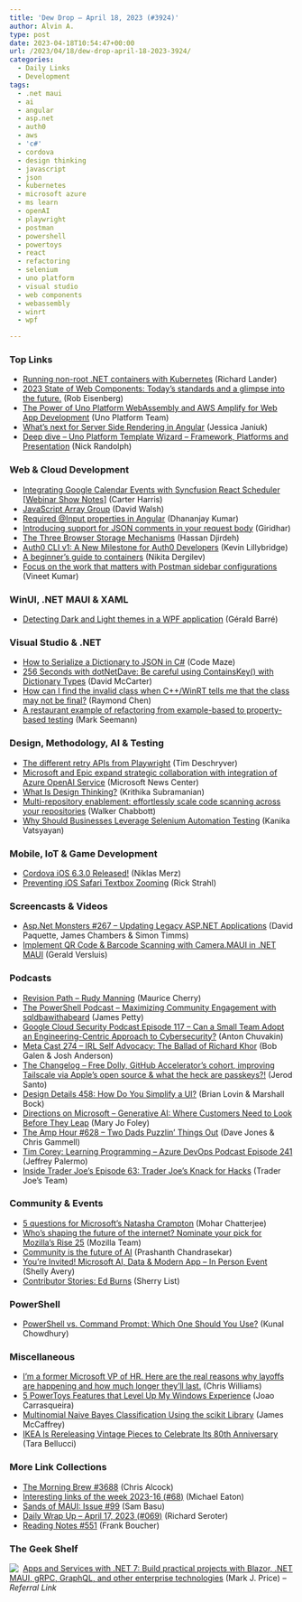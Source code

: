 ```yaml
---
title: 'Dew Drop – April 18, 2023 (#3924)'
author: Alvin A.
type: post
date: 2023-04-18T10:54:47+00:00
url: /2023/04/18/dew-drop-april-18-2023-3924/
categories:
  - Daily Links
  - Development
tags:
  - .net maui
  - ai
  - angular
  - asp.net
  - auth0
  - aws
  - 'c#'
  - cordova
  - design thinking
  - javascript
  - json
  - kubernetes
  - microsoft azure
  - ms learn
  - openAI
  - playwright
  - postman
  - powershell
  - powertoys
  - react
  - refactoring
  - selenium
  - uno platform
  - visual studio
  - web components
  - webassembly
  - winrt
  - wpf

---
```

### <a name="top"></a>Top Links

  * <a href="https://devblogs.microsoft.com/dotnet/running-nonroot-kubernetes-with-dotnet/" target="_blank" rel="noopener">Running non-root .NET containers with Kubernetes</a> (Richard Lander)
  * <a href="https://eisenbergeffect.medium.com/2023-state-of-web-components-c8feb21d4f16" target="_blank" rel="noopener">2023 State of Web Components: Today&#8217;s standards and a glimpse into the future.</a> (Rob Eisenberg)
  * <a href="https://platform.uno/blog/the-power-of-uno-platform-webassembly-and-aws-amplify-for-web-app-development/" target="_blank" rel="noopener">The Power of Uno Platform WebAssembly and AWS Amplify for Web App Development</a> (Uno Platform Team)
  * <a href="https://blog.angular.io/whats-next-for-server-side-rendering-in-angular-2a6f27662b67?source=rss----447683c3d9a3---4" target="_blank" rel="noopener">What’s next for Server Side Rendering in Angular</a> (Jessica Janiuk)
  * <a href="https://nicksnettravels.builttoroam.com/wizard-framework-platforms-presentation/" target="_blank" rel="noopener">Deep dive – Uno Platform Template Wizard – Framework, Platforms and Presentation</a> (Nick Randolph)



### <a name="web"></a>Web & Cloud Development

  * <a href="https://www.syncfusion.com/blogs/post/integrate-google-calendar-with-react-scheduler.aspx?utm_source=alvinashcraft&utm_medium=email&utm_campaign=alvinashcraft_blog_edmapr23" target="_blank" rel="noopener">Integrating Google Calendar Events with Syncfusion React Scheduler [Webinar Show Notes]</a> (Carter Harris)
  * <a href="https://davidwalsh.name/array-group" target="_blank" rel="noopener">JavaScript Array Group</a> (David Walsh)
  * <a href="https://debugmode.net/2023/04/17/required-input-properties-in-angular/" target="_blank" rel="noopener">Required @Input properties in Angular</a> (Dhananjay Kumar)
  * <a href="https://blog.postman.com/introducing-support-for-json-comments-in-request-body/" target="_blank" rel="noopener">Introducing support for JSON comments in your request body</a> (Giridhar)
  * <a href="https://www.telerik.com/blogs/three-browser-storage-mechanisms" target="_blank" rel="noopener">The Three Browser Storage Mechanisms</a> (Hassan Djirdeh)
  * <a href="https://auth0.com/blog/auth0-cli-v1-a-new-milestone-for-auth0-developers/" target="_blank" rel="noopener">Auth0 CLI v1: A New Milestone for Auth0 Developers</a> (Kevin Lillybridge)
  * <a href="https://octopus.com/blog/beginners-guide-containers" target="_blank" rel="noopener">A beginner&#8217;s guide to containers</a> (Nikita Dergilev)
  * <a href="https://blog.postman.com/focus-on-the-work-that-matters-with-sidebar-configurations/" target="_blank" rel="noopener">Focus on the work that matters with Postman sidebar configurations</a> (Vineet Kumar)



### <a name="silverlight"></a>WinUI, .NET MAUI & XAML

  * <a href="https://www.meziantou.net/detecting-dark-and-light-themes-in-a-wpf-application.htm?utm_medium=social&utm_source=syndication" target="_blank" rel="noopener">Detecting Dark and Light themes in a WPF application</a> (Gérald Barré)



### <a name="dotnet"></a>Visual Studio & .NET

  * <a href="https://code-maze.com/csharp-how-to-serialize-a-dictionary-to-json/" target="_blank" rel="noopener">How to Serialize a Dictionary to JSON in C#</a> (Code Maze)
  * <a href="https://dotnettips.wordpress.com/2023/04/17/256-seconds-with-dotnetdave-be-careful-using-containskey-with-dictionary-types/" target="_blank" rel="noopener">256 Seconds with dotNetDave: Be careful using ContainsKey() with Dictionary Types</a> (David McCarter)
  * <a href="https://devblogs.microsoft.com/oldnewthing/20230417-00/?p=108057" target="_blank" rel="noopener">How can I find the invalid class when C++/WinRT tells me that the class may not be final?</a> (Raymond Chen)
  * <a href="https://blog.ploeh.dk/2023/04/17/a-restaurant-example-of-refactoring-from-example-based-to-property-based-testing/" target="_blank" rel="noopener">A restaurant example of refactoring from example-based to property-based testing</a> (Mark Seemann)



### <a name="design"></a>Design, Methodology, AI & Testing

  * <a href="https://timdeschryver.dev/blog/the-different-retry-apis-from-playwright" target="_blank" rel="noopener">The different retry APIs from Playwright</a> (Tim Deschryver)
  * <a href="https://news.microsoft.com/2023/04/17/microsoft-and-epic-expand-strategic-collaboration-with-integration-of-azure-openai-service/" target="_blank" rel="noopener">Microsoft and Epic expand strategic collaboration with integration of Azure OpenAI Service</a> (Microsoft News Center)
  * <a href="https://smashingmagazine.com/2023/04/what-is-design-thinking/" target="_blank" rel="noopener">What Is Design Thinking?</a> (Krithika Subramanian)
  * <a href="https://github.blog/2023-04-17-multi-repository-enablement-effortlessly-scale-code-scanning-across-your-repositories/" target="_blank" rel="noopener">Multi-repository enablement: effortlessly scale code scanning across your repositories</a> (Walker Chabbott)
  * <a href="https://www.womenwhotest.com/2023/04/17/why-should-businesses-leverage-selenium-automation-testing/" target="_blank" rel="noopener">Why Should Businesses Leverage Selenium Automation Testing</a> (Kanika Vatsyayan)



### <a name="mobile"></a>Mobile, IoT & Game Development

  * <a href="https://cordova.apache.org/announcements/2023/04/15/cordova-ios-release-6.3.0.html" target="_blank" rel="noopener">Cordova iOS 6.3.0 Released!</a> (Niklas Merz)
  * <a href="https://weblog.west-wind.com/posts/2023/Apr/17/Preventing-iOS-Safari-Textbox-Zooming" target="_blank" rel="noopener">Preventing iOS Safari Textbox Zooming</a> (Rick Strahl)



### <a name="videos"></a>Screencasts & Videos

  * <a href="http://www.youtube.com/watch?v=kOpUGdJIx4k" target="_blank" rel="noopener">Asp.Net Monsters #267 &#8211; Updating Legacy ASP.NET Applications</a> (David Paquette, James Chambers & Simon Timms)
  * <a href="http://www.youtube.com/watch?v=FuvFrIS9wm0" target="_blank" rel="noopener">Implement QR Code & Barcode Scanning with Camera.MAUI in .NET MAUI</a> (Gerald Versluis)



### <a name="podcasts"></a>Podcasts

  * <a href="https://revisionpath.com/rudy-manning" target="_blank" rel="noopener">Revision Path &#8211; Rudy Manning</a> (Maurice Cherry)
  * <a href="https://powershell.org/2023/04/the-powershell-podcast-maximizing-community-engagement-with-sqldbawithabeard/" target="_blank" rel="noopener">The PowerShell Podcast &#8211; Maximizing Community Engagement with sqldbawithabeard</a> (James Petty)
  * <a href="https://cloudsecuritypodcast.libsyn.com/ep117-can-a-small-team-adopt-an-engineering-centric-approach-to-cybersecurity" target="_blank" rel="noopener">Google Cloud Security Podcast Episode 117 &#8211; Can a Small Team Adopt an Engineering-Centric Approach to Cybersecurity?</a> (Anton Chuvakin)
  * <a href="https://www.meta-cast.com/episode/274-irl-self-advocacy-the-ballad-of-richard-khor" target="_blank" rel="noopener">Meta Cast 274 &#8211; IRL Self Advocacy: The Ballad of Richard Khor</a> (Bob Galen & Josh Anderson)
  * <a href="https://changelog.com/news/40" target="_blank" rel="noopener">The Changelog &#8211; Free Dolly, GitHub Accelerator&#8217;s cohort, improving Tailscale via Apple’s open source & what the heck are passkeys?!</a> (Jerod Santo)
  * <a href="https://designdetails.fm/episodes/Kve17B43" target="_blank" rel="noopener">Design Details 458: How Do You Simplify a UI?</a> (Brian Lovin & Marshall Bock)
  * <a href="https://www.directionsonmicrosoft.com/generative-ai-where-customers-need-look-they-leap" target="_blank" rel="noopener">Directions on Microsoft &#8211; Generative AI: Where Customers Need to Look Before They Leap</a> (Mary Jo Foley)
  * <a href="https://theamphour.com/628-two-dads-puzzlin-things-out/?utm_source=rss&utm_medium=rss&utm_campaign=628-two-dads-puzzlin-things-out" target="_blank" rel="noopener">The Amp Hour #628 – Two Dads Puzzlin&#8217; Things Out</a> (Dave Jones & Chris Gammell)
  * <a href="http://feed.azuredevops.show/tim-corey-learning-programming-episode-241" target="_blank" rel="noopener">Tim Corey: Learning Programming &#8211; Azure DevOps Podcast Episode 241</a> (Jeffrey Palermo)
  * <a href="http://insidetjs.libsyn.com/episode-63-trader-joes-knack-for-hacks" target="_blank" rel="noopener">Inside Trader Joe&#8217;s Episode 63: Trader Joe&#8217;s Knack for Hacks</a> (Trader Joe&#8217;s Team)



### <a name="events"></a>Community & Events

  * <a href="https://www.politico.com/newsletters/digital-future-daily/2023/04/14/5-questions-for-microsofts-natasha-crampton-00092155" target="_blank" rel="noopener">5 questions for Microsoft’s Natasha Crampton</a> (Mohar Chatterjee)
  * <a href="https://blog.mozilla.org/en/mozilla/mozilla-rise-25/" target="_blank" rel="noopener">Who’s shaping the future of the internet? Nominate your pick for Mozilla’s Rise 25</a> (Mozilla Team)
  * <a href="https://stackoverflow.blog/2023/04/17/community-is-the-future-of-ai/" target="_blank" rel="noopener">Community is the future of AI</a> (Prashanth Chandrasekar)
  * <a href="https://techcommunity.microsoft.com/t5/healthcare-and-life-sciences/you-re-invited-microsoft-ai-data-amp-modern-app-in-person-event/ba-p/3797871" target="_blank" rel="noopener">You&#8217;re Invited! Microsoft AI, Data & Modern App &#8211; In Person Event</a> (Shelly Avery)
  * <a href="https://techcommunity.microsoft.com/t5/azure-developer-community-blog/contributor-stories-ed-burns/ba-p/3797314" target="_blank" rel="noopener">Contributor Stories: Ed Burns</a> (Sherry List)



### <a name="ps"></a>PowerShell

  * <a href="https://www.kunal-chowdhury.com/2023/04/powershell-vs-command-prompt.html" target="_blank" rel="noopener">PowerShell vs. Command Prompt: Which One Should You Use?</a> (Kunal Chowdhury)



### <a name="misc"></a>Miscellaneous

  * <a href="https://www.businessinsider.com/layoffs-microsoft-vp-real-reason-happening-how-much-longer-2023-4" target="_blank" rel="noopener">I&#8217;m a former Microsoft VP of HR. Here are the real reasons why layoffs are happening and how much longer they&#8217;ll last.</a> (Chris Williams)
  * <a href="https://www.xda-developers.com/powertoys-features-level-up-windows/" target="_blank" rel="noopener">5 PowerToys Features that Level Up My Windows Experience</a> (Joao Carrasqueira)
  * <a href="https://visualstudiomagazine.com/articles/2023/04/17/multinomial-naive-bayes.aspx" target="_blank" rel="noopener">Multinomial Naive Bayes Classification Using the scikit Library</a> (James McCaffrey)
  * <a href="https://www.apartmenttherapy.com/ikea-80th-anniversary-collection-37244482?utm_source=RSS&utm_medium=feed&utm_campaign=Category%2FChannel%3A+main" target="_blank" rel="noopener">IKEA Is Rereleasing Vintage Pieces to Celebrate Its 80th Anniversary</a> (Tara Bellucci)



### <a name="links"></a>More Link Collections

  * <a href="https://blog.cwa.me.uk/2023/04/18/the-morning-brew-3688/" target="_blank" rel="noopener">The Morning Brew #3688</a> (Chris Alcock)
  * <a href="https://samestuffdifferentday.net/2023/04/17/Interesting-links-of-the-week-2023-16/" target="_blank" rel="noopener">Interesting links of the week 2023-16 (#68)</a> (Michael Eaton)
  * <a href="https://www.telerik.com/blogs/sands-maui-issue-99" target="_blank" rel="noopener">Sands of MAUI: Issue #99</a> (Sam Basu)
  * <a href="https://seroter.com/2023/04/17/daily-wrap-up-april-17-2023-069/" target="_blank" rel="noopener">Daily Wrap Up – April 17, 2023 (#069)</a> (Richard Seroter)
  * <a href="https://www.frankysnotes.com/2023/04/reading-notes-551.html" target="_blank" rel="noopener">Reading Notes #551</a> (Frank Boucher)



### <a name="shelf"></a>The Geek Shelf

<a href="https://www.amazon.com/dp/1801813434/?tag=amavin-20" target="_blank" rel="noopener"><img decoding="async" align="left" style="margin: 0px 4px 0px 0px; border: 0px currentcolor; border-image: none; float: left; display: inline; background-image: none;" src="https://m.media-amazon.com/images/I/41UKLcZEilL._SS135_.jpg" border="0" /></a>&nbsp;<a href="https://www.amazon.com/dp/1801813434/?tag=amavin-20" target="_blank" rel="noopener">Apps and Services with .NET 7: Build practical projects with Blazor, .NET MAUI, gRPC, GraphQL, and other enterprise technologies</a> (Mark J. Price) _&#8211; Referral Link_